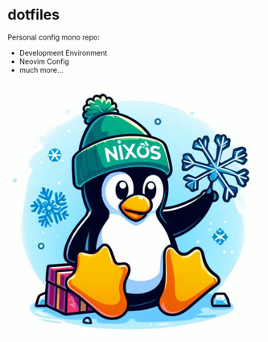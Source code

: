 # dotfiles

Personal config mono repo:

- Development Environment
- Neovim Config
- much more...

![alt text](logo.jpeg?raw=true)
